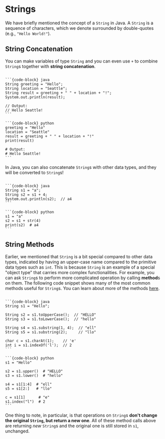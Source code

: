 # <i class="fas fa-book fa-fw"></i> Strings

We have briefly mentioned the concept of a `String` in Java. A `String` is a sequence of characters, which we denote surrounded by double-quotes (e.g., `"Hello World!"`).

## String Concatenation

You can make variables of type `String` and you can even use `+` to combine `String`s together with **string concatenation**.

````{tab-set-code}

```{code-block} java
String greeting = "Hello";
String location = "Seattle";
String result = greeting + " " + location + "!";
System.out.println(result);

// Output:
// Hello Seattle!
```

```{code-block} python
greeting = "Hello"
location = "Seattle"
result = greeting + " " + location + "!"
print(result)

# Output:
# Hello Seattle!
```
````

In Java, you can also concatenate `String`s with other data types, and they will be converted to `String`s!

````{tab-set-code}

```{code-block} java
String s1 = "a";
String s2 = s1 + 4;
System.out.println(s2);  // a4
```

```{code-block} python
s1 = "a"
s2 = s1 + str(4)
print(s2)  # a4
```
````

## String Methods

Earlier, we mentioned that `String` is a bit special compared to other data types, indicated by having an upper-case name compared to the primitive data types such as `int`. This is because `String` is an example of a special "object type" that carries more complex functionalities. For example, you can ask `String`s to perform more complicated operation by calling **method**s on them. The following code snippet shows many of the most common methods useful for `String`s. You can learn about more of the methods [here](https://docs.oracle.com/en/java/javase/11/docs/api/java.base/java/lang/String.html).

````{tab-set-code}

```{code-block} java
String s1 = "Hello";

String s2 = s1.toUpperCase();  // "HELLO"
String s3 = s1.toLowerCase();  // "hello"

String s4 = s1.substring(1, 4);  // "ell"
String s5 = s1.substring(2);     // "llo"

char c = s1.charAt(1);    // 'e'
int i = s1.indexOf('l');  // 2
```

```{code-block} python
s1 = "Hello"

s2 = s1.upper()  # "HELLO"
s3 = s1.lower()  # "hello"

s4 = s1[1:4]  # "ell"
s5 = s1[2:]   # "llo"

c = s1[1]      # "e"
s1.index("l")  # 2
```
````

One thing to note, in particular, is that operations on `String`s **don't change the original `String`, but return a new one**. All of these method calls above are returning *new* `String`s and the original one is still stored in `s1`, unchanged.